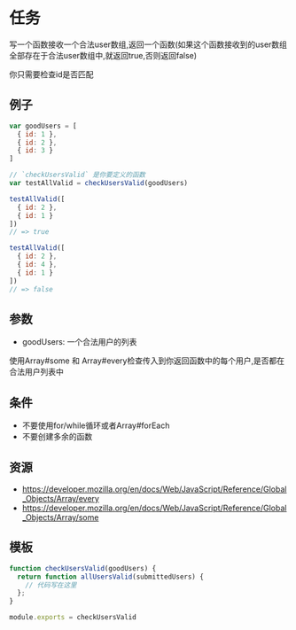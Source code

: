 # 任务

写一个函数接收一个合法user数组,返回一个函数(如果这个函数接收到的user数组全部存在于合法user数组中,就返回true,否则返回false)

你只需要检查id是否匹配

## 例子

```js
var goodUsers = [
  { id: 1 },
  { id: 2 },
  { id: 3 }
]

// `checkUsersValid` 是你要定义的函数
var testAllValid = checkUsersValid(goodUsers)

testAllValid([
  { id: 2 },
  { id: 1 }
])
// => true

testAllValid([
  { id: 2 },
  { id: 4 },
  { id: 1 }
])
// => false
```

## 参数

* goodUsers: 一个合法用户的列表

使用Array#some 和 Array#every检查传入到你返回函数中的每个用户,是否都在合法用户列表中

## 条件

* 不要使用for/while循环或者Array#forEach
* 不要创建多余的函数

## 资源

* https://developer.mozilla.org/en/docs/Web/JavaScript/Reference/Global_Objects/Array/every
* https://developer.mozilla.org/en/docs/Web/JavaScript/Reference/Global_Objects/Array/some

## 模板

```js
function checkUsersValid(goodUsers) {
  return function allUsersValid(submittedUsers) {
    // 代码写在这里
  };
}

module.exports = checkUsersValid
```
